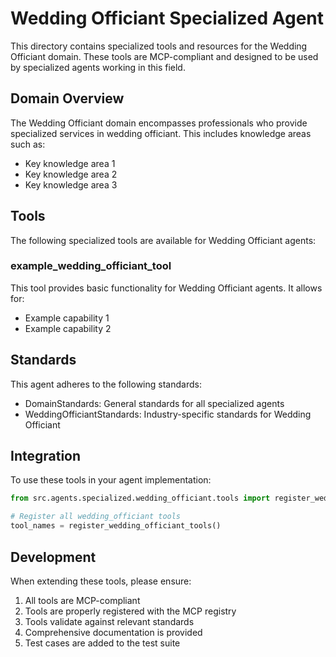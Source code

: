 # Wedding Officiant Specialized Agent

This directory contains specialized tools and resources for the Wedding Officiant domain. These tools are MCP-compliant and designed to be used by specialized agents working in this field.

## Domain Overview

The Wedding Officiant domain encompasses professionals who provide specialized services in wedding officiant. This includes knowledge areas such as:

- Key knowledge area 1
- Key knowledge area 2
- Key knowledge area 3

## Tools

The following specialized tools are available for Wedding Officiant agents:

### example_wedding_officiant_tool

This tool provides basic functionality for Wedding Officiant agents. It allows for:

- Example capability 1
- Example capability 2

## Standards

This agent adheres to the following standards:

- DomainStandards: General standards for all specialized agents
- WeddingOfficiantStandards: Industry-specific standards for Wedding Officiant

## Integration

To use these tools in your agent implementation:

```python
from src.agents.specialized.wedding_officiant.tools import register_wedding_officiant_tools

# Register all wedding_officiant tools
tool_names = register_wedding_officiant_tools()
```

## Development

When extending these tools, please ensure:

1. All tools are MCP-compliant
2. Tools are properly registered with the MCP registry
3. Tools validate against relevant standards
4. Comprehensive documentation is provided
5. Test cases are added to the test suite
